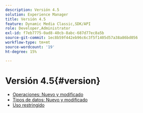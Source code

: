 ```yaml
---
description: Versión 4.5
solution: Experience Manager
title: Versión 4.5
feature: Dynamic Media Classic,SDK/API
role: Developer,Administrator
exl-id: f7eb7775-0ad8-40cb-8abc-687d77ec8a5b
source-git-commit: 1ec8b59f442eb96c6c3f5f1405d57a38a86bd056
workflow-type: tm+mt
source-wordcount: '19'
ht-degree: 15%

---
```


# Versión 4.5{#version}

* [Operaciones: Nuevo y modificado](r-4-5-operations.md)
* [Tipos de datos: Nuevo y modificado](r-4-5-types.md)
* [Uso restringido](r-restricted-use.md)
